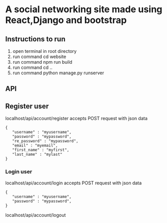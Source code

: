 # A social networking site made using React,Django and bootstrap

## Instructions to run
1. open terminal in root directory
2. run command cd website
3. run command npm run build
4. run command cd ..
5. run command python manage.py runserver

## API

## Register user
localhost/api/account/register
accepts POST request with json data
```
{
   "username" : "myusername",
   "password" : "mypassword",
   "re_password" : "mypassword",
   "email" : "myemail",
   "first_name" : "myfirst",
   "last_name" : "mylast"
} 
```

### Login user
localhost/api/account/login
accepts POST request with json data
```
{
   "username" : "myusername",
   "password" : "mypassword",
}
```

localhost/api/account/logout

